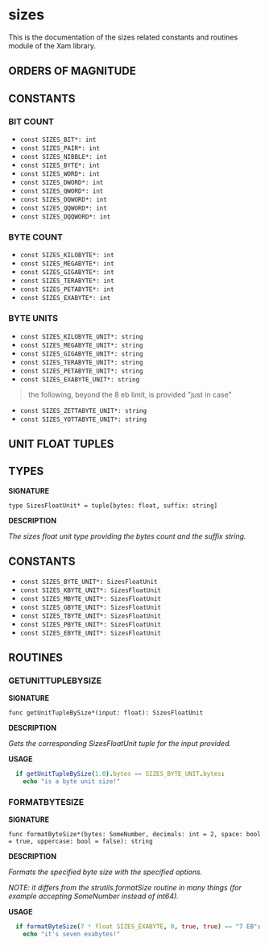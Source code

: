 # sizes

This is the documentation of the sizes related constants and routines module of the Xam library.

## ORDERS OF MAGNITUDE

## CONSTANTS

### BIT COUNT

- `const SIZES_BIT*: int`
- `const SIZES_PAIR*: int`
- `const SIZES_NIBBLE*: int`
- `const SIZES_BYTE*: int`
- `const SIZES_WORD*: int`
- `const SIZES_DWORD*: int`
- `const SIZES_QWORD*: int`
- `const SIZES_DQWORD*: int`
- `const SIZES_QQWORD*: int`
- `const SIZES_DQQWORD*: int`
  
### BYTE COUNT

- `const SIZES_KILOBYTE*: int`
- `const SIZES_MEGABYTE*: int`
- `const SIZES_GIGABYTE*: int`
- `const SIZES_TERABYTE*: int`
- `const SIZES_PETABYTE*: int`
- `const SIZES_EXABYTE*: int`
  
### BYTE UNITS

- `const SIZES_KILOBYTE_UNIT*: string`
- `const SIZES_MEGABYTE_UNIT*: string`
- `const SIZES_GIGABYTE_UNIT*: string`
- `const SIZES_TERABYTE_UNIT*: string`
- `const SIZES_PETABYTE_UNIT*: string`
- `const SIZES_EXABYTE_UNIT*: string`
> the following, beyond the 8 eb limit, is provided "just in case"
- `const SIZES_ZETTABYTE_UNIT*: string`
- `const SIZES_YOTTABYTE_UNIT*: string`

## UNIT FLOAT TUPLES

## TYPES

**SIGNATURE**

`type SizesFloatUnit* = tuple[bytes: float, suffix: string]`

**DESCRIPTION**

*The sizes float unit type providing the bytes count and the suffix string.*

## CONSTANTS

- `const SIZES_BYTE_UNIT*: SizesFloatUnit`
- `const SIZES_KBYTE_UNIT*: SizesFloatUnit`
- `const SIZES_MBYTE_UNIT*: SizesFloatUnit`
- `const SIZES_GBYTE_UNIT*: SizesFloatUnit`
- `const SIZES_TBYTE_UNIT*: SizesFloatUnit`
- `const SIZES_PBYTE_UNIT*: SizesFloatUnit`
- `const SIZES_EBYTE_UNIT*: SizesFloatUnit`

## ROUTINES

### GETUNITTUPLEBYSIZE

**SIGNATURE**

`func getUnitTupleBySize*(input: float): SizesFloatUnit`

**DESCRIPTION**

*Gets the corresponding SizesFloatUnit tuple for the input provided.*

**USAGE**

```nim
  if getUnitTupleBySize(1.0).bytes == SIZES_BYTE_UNIT.bytes:
    echo "is a byte unit size!"
```

### FORMATBYTESIZE

**SIGNATURE**

`func formatByteSize*(bytes: SomeNumber, decimals: int = 2, space: bool = true, uppercase: bool = false): string`

**DESCRIPTION**

*Formats the specified byte size with the specified options.*

*NOTE: it differs from the strutils.formatSize routine in many things (for example accepting SomeNumber instead of int64).*

**USAGE**

```nim
  if formatByteSize(7 * float SIZES_EXABYTE, 0, true, true) == "7 EB":
    echo "it's seven exabytes!"
```
